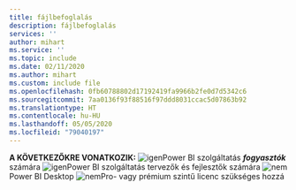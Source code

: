 ```yaml
---
title: fájlbefoglalás
description: fájlbefoglalás
services: ''
author: mihart
ms.service: ''
ms.topic: include
ms.date: 02/11/2020
ms.author: mihart
ms.custom: include file
ms.openlocfilehash: 0fb60788802d17192419fa9966b2fe0d7d5342c6
ms.sourcegitcommit: 7aa0136f93f88516f97ddd8031ccac5d07863b92
ms.translationtype: HT
ms.contentlocale: hu-HU
ms.lasthandoff: 05/05/2020
ms.locfileid: "79040197"
---
```

<Token>**A KÖVETKEZŐKRE VONATKOZIK:** ![igen](media/yes.png)Power BI szolgáltatás ***fogyasztók*** számára ![igen](media/yes.png)Power BI szolgáltatás tervezők és fejlesztők számára ![nem](media/no.png)Power BI Desktop ![nem](media/no.png)Pro- vagy prémium szintű licenc szükséges hozzá </Token>